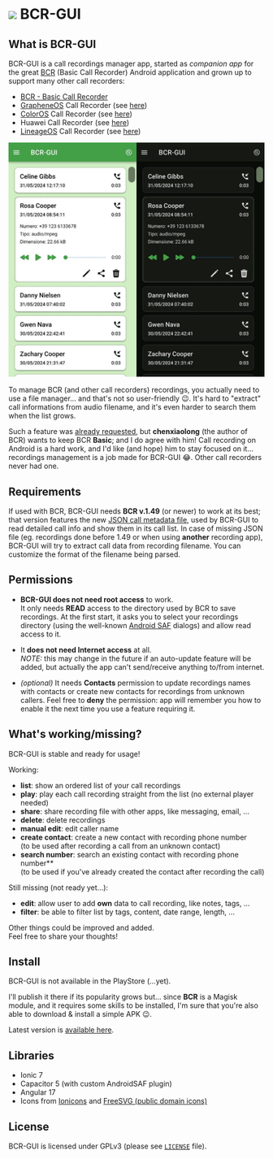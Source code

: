 # <img src="src/assets/icons/icon-rounded.svg" height="48px"> BCR-GUI

## What is BCR-GUI

BCR-GUI is a call recordings manager app, started as _companion app_ for the great [BCR](https://github.com/chenxiaolong/BCR) (Basic Call Recorder) Android application and grown up to support many other call recorders:

- [BCR - Basic Call Recorder](https://github.com/chenxiaolong/BCR)
- [GrapheneOS](https://grapheneos.org/) Call Recorder (see [here](https://github.com/nicorac/bcr-gui/issues/30))
- [ColorOS](https://www.oppo.com/en/coloros12/) Call Recorder (see [here](https://github.com/nicorac/bcr-gui/issues/100))
- Huawei Call Recorder (see [here](https://github.com/nicorac/bcr-gui/issues/44))
- [LineageOS](https://lineageos.org/) Call Recorder (see [here](https://github.com/nicorac/bcr-gui/issues/121))

<img src="docs/images/screenshot-main.jpg?ver=1.7.5">

To manage BCR (and other call recorders) recordings, you actually need to use a file manager... and that's not so user-friendly 😉.
It's hard to "extract" call informations from audio filename, and it's even harder to search them when the list grows.

Such a feature was [already requested](https://github.com/chenxiaolong/BCR/issues/135#issuecomment-1642889831), but **chenxiaolong** (the author of BCR) wants to keep BCR **Basic**; and I do agree with him! Call recording on Android is a hard work, and I'd like (and hope) him to stay focused on it... recordings management is a job made for BCR-GUI 😂. Other call recorders never had one.

## Requirements

If used with BCR, BCR-GUI needs **BCR v.1.49** (or newer) to work at its best; that version features the new [JSON call metadata file](https://github.com/chenxiaolong/BCR/issues/380), used by BCR-GUI to read detailed call info and show them in its call list. In case of missing JSON file (eg. recordings done before 1.49 or when using **another** recording app), BCR-GUI will try to extract call data from recording filename. You can customize the format of the filename being parsed.

## Permissions

- **BCR-GUI does not need root access** to work. \
  It only needs **READ** access to the directory used by BCR to save recordings. At the first start, it asks you to select your recordings directory (using the well-known [Android SAF](https://developer.android.com/training/data-storage/shared/documents-files) dialogs) and allow read access to it.

- It **does not need Internet access** at all. \
  _NOTE:_ this may change in the future if an auto-update feature will be added, but actually the app can't send/receive anything to/from internet.

- _(optional)_ It needs **Contacts** permission to update recordings names with contacts or create new contacts for recordings from unknown callers. Feel free to **deny** the permission: app will remember you how to enable it the next time you use a feature requiring it.

## What's working/missing?

BCR-GUI is stable and ready for usage!

Working:

- **list**: show an ordered list of your call recordings
- **play**: play each call recording straight from the list (no external player needed)
- **share**: share recording file with other apps, like messaging, email, ...
- **delete**: delete recordings
- **manual edit**: edit caller name
- **create contact**: create a new contact with recording phone number \
  (to be used after recording a call from an unknown contact)
- **search number**: search an existing contact with recording phone number** \
  (to be used if you've already created the contact after recording the call)

Still missing (not ready yet...):

- **edit**: allow user to add **own** data to call recording, like notes, tags, ...
- **filter**: be able to filter list by tags, content, date range, length, ...

Other things could be improved and added. \
Feel free to share your thoughts!

## Install

BCR-GUI is not available in the PlayStore (...yet).

I'll publish it there if its popularity grows but... since **BCR** is a Magisk module, and it requires some skills to be installed, I'm sure that you're also able to download & install a simple APK 😉.

Latest version is [available here](https://github.com/nicorac/bcr-gui/releases/).

## Libraries

- Ionic 7
- Capacitor 5 (with custom AndroidSAF plugin)
- Angular 17
- Icons from [Ionicons](https://ionic.io/ionicons/v4) and [FreeSVG (public domain icons)](https://freesvg.org/1547046949)

## License

BCR-GUI is licensed under GPLv3 (please see [`LICENSE`](./LICENSE) file).
